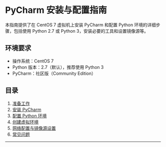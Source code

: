 # PyCharm 安装与配置指南

本指南提供了在 CentOS 7 虚拟机上安装 PyCharm 和配置 Python 环境的详细步骤，包括使用 Python 2.7 或 Python 3，安装必要的工具和设置镜像源等。

## 环境要求

- 操作系统：CentOS 7
- Python 版本：2.7（默认），推荐使用 Python 3
- PyCharm：社区版（Community Edition）

## 目录

1. [准备工作](#准备工作)
2. [安装 PyCharm](#安装-pycharm)
3. [配置 Python 环境](#配置-python-环境)
4. [创建虚拟环境](#创建虚拟环境)
5. [网络配置与镜像源设置](#网络配置与镜像源设置)
6. [常见问题](#常见问题)

---
